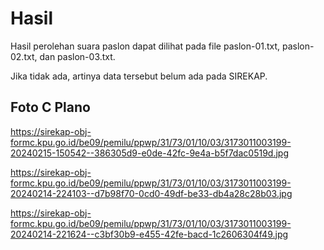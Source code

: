 # Hasil

Hasil perolehan suara paslon dapat dilihat pada file paslon-01.txt, paslon-02.txt, dan paslon-03.txt.

Jika tidak ada, artinya data tersebut belum ada pada SIREKAP.

## Foto C Plano

https://sirekap-obj-formc.kpu.go.id/be09/pemilu/ppwp/31/73/01/10/03/3173011003199-20240215-150542--386305d9-e0de-42fc-9e4a-b5f7dac0519d.jpg

https://sirekap-obj-formc.kpu.go.id/be09/pemilu/ppwp/31/73/01/10/03/3173011003199-20240214-224103--d7b98f70-0cd0-49df-be33-db4a28c28b03.jpg

https://sirekap-obj-formc.kpu.go.id/be09/pemilu/ppwp/31/73/01/10/03/3173011003199-20240214-221624--c3bf30b9-e455-42fe-bacd-1c2606304f49.jpg
